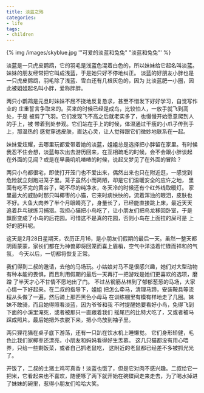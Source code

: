 ```yaml
---
title: 淡蓝之殇
categories:
- life 
tags:
- children
---
```


{% img /images/skyblue.jpg '"可爱的淡蓝和兔兔" "淡蓝和兔兔"' %}


淡蓝是一只虎皮鹦鹉，它的羽毛是浅蓝色混着白色的，所以妹妹给它起名叫淡蓝。
妹妹的朋友经常把它叫成浅蓝，于是她只好不停地纠正。
淡蓝的好朋友小胖也是一只虎皮鹦鹉，羽毛除了浅蓝、雪白还有几根灰色的，因为
比淡蓝肥一小圈，因此被姐姐起名叫小胖，爱称胖胖。

两只小鹦鹉是元旦时妹妹不屈不挠地反复恳求，甚至不惜发下好好学习，自觉写作业的
庄重誓言争取来的。买来的时候已经是成鸟，比较怕人，一放手就飞到高处，于是
被剪了飞羽。它们发现飞不高之后就老实多了，也慢慢开始愿意爬到人的手上，被
带着到处参观。它们站在手上的时候，体温通过干瘦的小爪子传到手上，那温热的
感觉穿透皮肤，直达心灵，让人觉得跟它们微妙地联系在一起。

妹妹爱炫耀，去哪里玩都爱带着她的淡蓝，姐姐总是选择把小胖留在家里。有时候
我忍不住会想，淡蓝每次出去游历回来，在互相疏毛的时候，会不会跟小胖谈起
在外面的见闻？或是在早晨叽叽喳喳的时候，说起又梦见了在外面的冒险？

两只小鸟都很宅，即使打开笼门也不爱出来，偶然出来也只在附近逛，一感觉到
危险就立刻跑进笼子里。笼子虽然小而简陋，却是它们温暖安全的应许之地，
里面有吃不完的黄谷子，喝不尽的纯净水，冬天冷的时候还有个红外线取暖灯。
家里最大的威胁时那只叫椰枣的小猫，它来时病怏怏的，流着浑浊的眼泪，皮肤也
不好。大鱼大肉养了半个月眼睛亮了，身量长了，已经能直接跳上床，最近天天
追着乒乓球练习捕猎。我担心猫把小鸟吃了，让小朋友们把鸟龙移回卧室，于是
飘窗变成了小鸟的后花园。可惜这不是真的花园，否则小鸟在上面拉的屎可是
上好的肥料呢。

这天是2月28日星期天，农历正月16，是小朋友们假期的最后一天。虽然一整天都
阴雨蒙蒙，家长们都在为神兽即将回笼而喜上眉梢，空气中洋溢着忙碌而祥和的气氛，
今天以后，一切都将恢复正常。

我们得到二叔的邀请，去他的马场玩。小姑娘对马不是很感兴趣，她们对大型动物
有种本能的畏惧，而且利用假期的最后一天再打一把游戏是她们更喜欢的选项，磨蹭
了半天才心不甘情不愿地出了门。
不过丛钢筋丛林到了郁郁葱葱的马场，大家心情一下好起来。在二叔的指导下，姐姐
把怎么牵马，清理马蹄，安装鞍具等流程从头做了一遍，然后骑上那匹黑色小母马
在训练棚里有模有样地走了几圈。妹妹不敢骑，而且她得照看淡蓝，因为爷爷和我
不时提醒她要看好小鸟，免得飞到下面的小溪里淹死，或者被那只一直跟着我们
摇尾巴的比特犬吃了，又或者被马踩成照片。最后她把外衣脱下来，把小鸟放到袖子里。

两只狸花猫在桌子底下游荡，还有一只趴在饮水机上睡懒觉。
它们身形矫健，毛色比我们家椰枣还漂亮，小朋友和妈妈看得好生羡慕。
这几只猫都没有用心喂养，只给一些剩饭菜，或者自己抓老鼠吃，
这附近的老鼠都已经差不多被抓光光了。

开饭了，二叔的土猪土鸡可真香！淡蓝也饿了，但是它对肉不感兴趣。二叔给它一
把米，它看起来也不喜欢，随便啄了两下就开始在碗碟间走来走去，为了喝水掉进
了妹妹的碗里，惹得小朋友们哈哈大笑。





